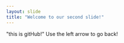 ```yaml
---
layout: slide
title: "Welcome to our second slide!"
---
```

"this is gitHub!"
Use the left arrow to go back!
